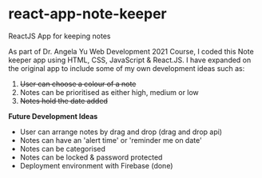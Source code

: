 # react-app-note-keeper
ReactJS App for keeping notes

As part of Dr. Angela Yu Web Development 2021 Course, I coded this Note keeper app using HTML, CSS, JavaScript & React.JS.
I have expanded on the original app to include some of my own development ideas such as:
1. <strike> User can choose a colour of a note </strike>
2. Notes can be prioritised as either high, medium or low
3. <strike> Notes hold the date added </strike>

<b>Future Development Ideas</b>

- User can arrange notes by drag and drop (drag and drop api)
- Notes can have an 'alert time' or 'reminder me on date'
- Notes can be categorised
- Notes can be locked & password protected
- Deployment environment with Firebase (done)
